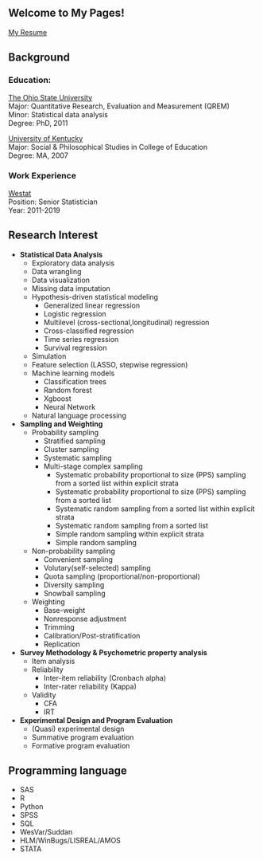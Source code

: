 ## Welcome to My Pages!        
[My Resume](https://github.com/weijia-ren/MyBio/blob/master/WEIJIA%20REN%20resume.pdf)

## Background

### Education: 

[The Ohio State University](https://www.osu.edu)   
Major: Quantitative Research, Evaluation and Measurement (QREM)   
Minor: Statistical data analysis  
Degree: PhD, 2011

[University of Kentucky](http://www.uky.edu)      
Major: Social & Philosophical Studies in College of Education    
Degree: MA, 2007

### Work Experience 
[Westat](http://www.westat.com)    
Position: Senior Statistician    
Year: 2011-2019  


## Research Interest

* **Statistical Data Analysis**
    * Exploratory data analysis     
    * Data wrangling      
    * Data visualization      
    * Missing data imputation   
    * Hypothesis-driven statistical modeling      
        * Generalized linear regression    
        * Logistic regression    
        * Multilevel (cross-sectional,longitudinal) regression    
        * Cross-classified regression    
        * Time series regression    
        * Survival regression    
    * Simulation      
    * Feature selection (LASSO, stepwise regression)      
    * Machine learning models       
        * Classification trees      
        * Random forest     
        * Xgboost     
        * Neural Network
    * Natural language processing     
* **Sampling and Weighting**      
    * Probability sampling 
        * Stratified sampling       
        * Cluster sampling    
        * Systematic sampling     
        * Multi-stage complex sampling      
            * Systematic probability proportional to size (PPS) sampling from a sorted list within explicit strata      
            * Systematic probability proportional to size (PPS) sampling from a sorted list
            * Systematic random sampling from a sorted list within explicit strata    
            * Systematic random sampling from a sorted list       
            * Simple random sampling within explicit strata     
            * Simple random sampling    
    * Non-probability sampling    
        * Convenient sampling     
        * Volutary(self-selected) sampling     
        * Quota sampling (proportional/non-proportional)     
        * Diversity sampling     
        * Snowball sampling     
    * Weighting     
        * Base-weight     
        * Nonresponse adjustment   
        * Trimming      
        * Calibration/Post-stratification     
        * Replication     
* **Survey Methodology & Psychometric property analysis**      
    * Item analysis
    * Reliability     
        * Inter-item reliability (Cronbach alpha)     
        * Inter-rater reliability (Kappa)     
    * Validity    
        * CFA     
        * IRT     
* **Experimental Design and Program Evaluation**      
    * (Quasi) experimental design     
    * Summative program evaluation      
    * Formative program evaluation 

## Programming language

* SAS   
* R   
* Python    
* SPSS    
* SQL
* WesVar/Suddan     
* HLM/WinBugs/LISREAL/AMOS      
* STATA     



